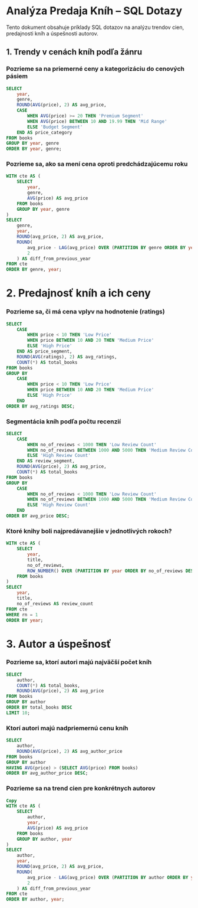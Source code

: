 # Analýza Predaja Kníh – SQL Dotazy

Tento dokument obsahuje príklady SQL dotazov na analýzu trendov cien, predajnosti kníh a úspešnosti autorov.

## 1. Trendy v cenách kníh podľa žánru

### Pozrieme sa na priemerné ceny a kategorizáciu do cenových pásiem

```sql
SELECT
    year,
    genre,
    ROUND(AVG(price), 2) AS avg_price,
    CASE
        WHEN AVG(price) >= 20 THEN 'Premium Segment'
        WHEN AVG(price) BETWEEN 10 AND 19.99 THEN 'Mid Range'
        ELSE 'Budget Segment'
    END AS price_category
FROM books
GROUP BY year, genre
ORDER BY year, genre;
```
### Pozrieme sa, ako sa mení cena oproti predchádzajúcemu roku
```sql
WITH cte AS (
    SELECT
        year,
        genre,
        AVG(price) AS avg_price
    FROM books
    GROUP BY year, genre
)
SELECT
    genre,
    year,
    ROUND(avg_price, 2) AS avg_price,
    ROUND(
        avg_price - LAG(avg_price) OVER (PARTITION BY genre ORDER BY year), 
        2
    ) AS diff_from_previous_year
FROM cte
ORDER BY genre, year;
```
# 2. Predajnosť kníh a ich ceny
### Pozrieme sa, či má cena vplyv na hodnotenie (ratings)
```sql
SELECT
    CASE 
        WHEN price < 10 THEN 'Low Price'
        WHEN price BETWEEN 10 AND 20 THEN 'Medium Price'
        ELSE 'High Price'
    END AS price_segment,
    ROUND(AVG(ratings), 2) AS avg_ratings,
    COUNT(*) AS total_books
FROM books
GROUP BY
    CASE 
        WHEN price < 10 THEN 'Low Price'
        WHEN price BETWEEN 10 AND 20 THEN 'Medium Price'
        ELSE 'High Price'
    END
ORDER BY avg_ratings DESC;
```
### Segmentácia kníh podľa počtu recenzií
```sql
SELECT
    CASE
        WHEN no_of_reviews < 1000 THEN 'Low Review Count'
        WHEN no_of_reviews BETWEEN 1000 AND 5000 THEN 'Medium Review Count'
        ELSE 'High Review Count'
    END AS review_segment,
    ROUND(AVG(price), 2) AS avg_price,
    COUNT(*) AS total_books
FROM books
GROUP BY
    CASE
        WHEN no_of_reviews < 1000 THEN 'Low Review Count'
        WHEN no_of_reviews BETWEEN 1000 AND 5000 THEN 'Medium Review Count'
        ELSE 'High Review Count'
    END
ORDER BY avg_price DESC;
```
### Ktoré knihy boli najpredávanejšie v jednotlivých rokoch?
```sql
WITH cte AS (
    SELECT
        year,
        title,
        no_of_reviews,
        ROW_NUMBER() OVER (PARTITION BY year ORDER BY no_of_reviews DESC) AS rn
    FROM books
)
SELECT
    year,
    title,
    no_of_reviews AS review_count
FROM cte
WHERE rn = 1
ORDER BY year;
```
# 3. Autor a úspešnosť
### Pozrieme sa, ktorí autori majú najväčší počet kníh
```sql
SELECT
    author,
    COUNT(*) AS total_books,
    ROUND(AVG(price), 2) AS avg_price
FROM books
GROUP BY author
ORDER BY total_books DESC
LIMIT 10;
```
### Ktorí autori majú nadpriemernú cenu kníh
```sql
SELECT
    author,
    ROUND(AVG(price), 2) AS avg_author_price
FROM books
GROUP BY author
HAVING AVG(price) > (SELECT AVG(price) FROM books)
ORDER BY avg_author_price DESC;
```
### Pozrieme sa na trend cien pre konkrétnych autorov
```sql
Copy
WITH cte AS (
    SELECT
        author,
        year,
        AVG(price) AS avg_price
    FROM books
    GROUP BY author, year
)
SELECT
    author,
    year,
    ROUND(avg_price, 2) AS avg_price,
    ROUND(
        avg_price - LAG(avg_price) OVER (PARTITION BY author ORDER BY year), 
        2
    ) AS diff_from_previous_year
FROM cte
ORDER BY author, year;
```
